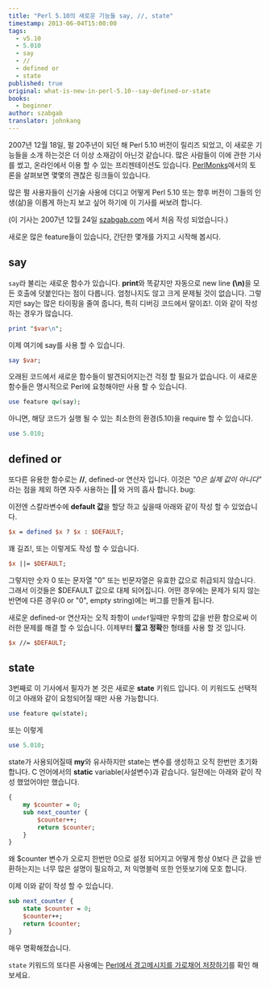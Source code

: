 ```yaml
---
title: "Perl 5.10의 새로운 기능들 say, //, state"
timestamp: 2013-06-04T15:00:00
tags:
  - v5.10
  - 5.010
  - say
  - //
  - defined or
  - state
published: true
original: what-is-new-in-perl-5.10--say-defined-or-state
books:
  - beginner
author: szabgab
translator: johnkang
---
```



 2007년 12월 18일, 펄 20주년이 되던 해 Perl 5.10 버전이 릴리즈 되었고, 이 새로운 기능들을 소개 하는것은 더 이상 소재감이 아닌것 같습니다. 많은 사람들이 이에 관한 기사를 썼고, 온라인에서 이용 할 수 있는 프리젠테이션도 있습니다. [PerlMonks](http://perlmonks.org/?node_id=654042)에서의 토론을 살펴보면 몇몇의 괜찮은 링크들이 있습니다.
 
많은 펄 사용자들이 신기술 사용에 더디고 어떻게 Perl 5.10 또는 향후 버전이 그들의 인생(삶)을 이롭게 하는지 보고 싶어 하기에 이 기사를 써보려 합니다. 

(이 기사는 2007년 12월 24일 [szabgab.com](https://szabgab.com/) 에서 처음 작성 되었습니다.)

새로운 많은 feature들이 있습니다, 간단한 몇개를 가지고 시작해 봅시다.


## say

`say`라 불리는 새로운 함수가 있습니다. <b>print</b>와 똑같지만 자동으로 new line <b>(\n)</b>을 모든 호출에 덧붙인다는 점이 다릅니다. 엄청나지도 않고 크게 문제될 것이 없습니다. 그렇지만 say는 많은 타이핑을 줄여 줍니다, 특히 디버깅 코드에서 말이죠!.
이와 같이 작성하는 경우가 많습니다.

```perl
print "$var\n";
```

이제 여기에 say를 사용 할 수 있습니다.

```perl
say $var;
```

오래된 코드에서 새로운 함수들이 발견되어지는건 걱정 할 필요가 없습니다.
이 새로운 함수들은 명시적으로 Perl에 요청해야만 사용 할 수 있습니다.

```perl
use feature qw(say);
```

아니면, 해당 코드가 실행 될 수 있는 최소한의 환경(5.10)을 require 할 수 있습니다.

```perl
use 5.010;
```

## defined or

또다른 유용한 함수로는 <b>//</b>, defined-or 연산자 입니다.
이것은 <i>"0은 실제 값이 아니다"</i> 라는 점을 제외 하면
자주 사용하는 <b>||</b> 와 거의 흡사 합니다. bug:

이전엔 스칼라변수에 <b>default 값</b>을 할당 하고 싶을때 아래와 같이 작성 할 수 있었습니다.

```perl
$x = defined $x ? $x : $DEFAULT;
```

꽤 길죠!, 또는 이렇게도 작성 할 수 있습니다.

```perl
$x ||= $DEFAULT;
```

그렇지만 숫자 0 또는 문자열 "0" 또는 빈문자열은 유효한 값으로 취급되지 않습니다.
그래서 이것들은 $DEFAULT 값으로 대체 되어집니다.
어떤 경우에는 문제가 되지 않는 반면에 다른 경우(0 or "0", empty string)에는 버그를 만들게 됩니다.

새로운 defined-or 연산자는 오직 좌항이 `undef`일때만 우항의 값을 반환 함으로써 이러한 문제를 해결 할 수 있습니다. 이제부터 <b>짧고 정확</b>한 형태를 사용 할 것 입니다.

```perl
$x //= $DEFAULT;
```

## state

3번째로 이 기사에서 필자가 본 것은 새로운 <b>state</b> 키워드 입니다. 이 키워드도 선택적이고 아래와 같이 요청되어질 때만 사용 가능합니다.

```perl
use feature qw(state);
```

또는 이렇게

```perl
use 5.010;
```

state가 사용되어질때 <b>my</b>와 유사하지만 state는 변수를 생성하고 오직 한번만 초기화 합니다. C 언어에서의 <b>static</b> variable(사설변수)과 같습니다. 일전에는 아래와 같이 작성 했었어야만 했습니다.

```perl
{
    my $counter = 0;
    sub next_counter {
        $counter++;
        return $counter;
    }
}
```

왜 $counter 변수가 오로지 한번만 0으로 설정 되어지고 어떻게 항상 0보다 큰 값을 반환하는지는 너무 많은 설명이 필요하고, 저 익명블럭 또한 언뜻보기에 모호 합니다.

이제 이와 같이 작성 할 수 있습니다.

```perl
sub next_counter {
    state $counter = 0;
    $counter++;
    return $counter;
}
```

매우 명확해졌습니다.

`state` 키워드의 또다른 사용예는 [Perl에서 경고메시지를 가로채어 저장하기](https://ko.perlmaven.com/how-to-capture-and-save-warnings-in-perl)를 확인 해보세요.

